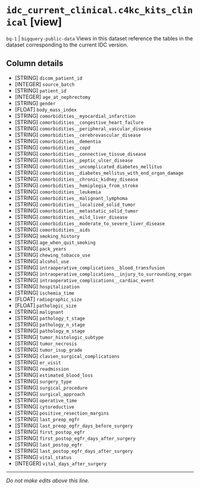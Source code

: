 # `idc_current_clinical.c4kc_kits_clinical` [view]
`bq-1` | `bigquery-public-data`
Views in this dataset reference the tables in the dataset corresponding to the current IDC version.

## Column details
* [STRING]    `dicom_patient_id`
* [INTEGER]   `source_batch`
* [STRING]    `patient_id`
* [INTEGER]   `age_at_nephrectomy`
* [STRING]    `gender`
* [FLOAT]     `body_mass_index`
* [STRING]    `comorbidities__myocardial_infarction`
* [STRING]    `comorbidities__congestive_heart_failure`
* [STRING]    `comorbidities__peripheral_vascular_disease`
* [STRING]    `comorbidities__cerebrovascular_disease`
* [STRING]    `comorbidities__dementia`
* [STRING]    `comorbidities__copd`
* [STRING]    `comorbidities__connective_tissue_disease`
* [STRING]    `comorbidities__peptic_ulcer_disease`
* [STRING]    `comorbidities__uncomplicated_diabetes_mellitus`
* [STRING]    `comorbidities__diabetes_mellitus_with_end_organ_damage`
* [STRING]    `comorbidities__chronic_kidney_disease`
* [STRING]    `comorbidities__hemiplegia_from_stroke`
* [STRING]    `comorbidities__leukemia`
* [STRING]    `comorbidities__malignant_lymphoma`
* [STRING]    `comorbidities__localized_solid_tumor`
* [STRING]    `comorbidities__metastatic_solid_tumor`
* [STRING]    `comorbidities__mild_liver_disease`
* [STRING]    `comorbidities__moderate_to_severe_liver_disease`
* [STRING]    `comorbidities__aids`
* [STRING]    `smoking_history`
* [STRING]    `age_when_quit_smoking`
* [STRING]    `pack_years`
* [STRING]    `chewing_tobacco_use`
* [STRING]    `alcohol_use`
* [STRING]    `intraoperative_complications__blood_transfusion`
* [STRING]    `intraoperative_complications__injury_to_surrounding_organ`
* [STRING]    `intraoperative_complications__cardiac_event`
* [STRING]    `hospitalization`
* [STRING]    `ischemia_time`
* [FLOAT]     `radiographic_size`
* [FLOAT]     `pathologic_size`
* [STRING]    `malignant`
* [STRING]    `pathology_t_stage`
* [STRING]    `pathology_n_stage`
* [STRING]    `pathology_m_stage`
* [STRING]    `tumor_histologic_subtype`
* [STRING]    `tumor_necrosis`
* [STRING]    `tumor_isup_grade`
* [STRING]    `clavien_surgical_complications`
* [STRING]    `er_visit`
* [STRING]    `readmission`
* [STRING]    `estimated_blood_loss`
* [STRING]    `surgery_type`
* [STRING]    `surgical_procedure`
* [STRING]    `surgical_approach`
* [STRING]    `operative_time`
* [STRING]    `cytoreductive`
* [STRING]    `positive_resection_margins`
* [STRING]    `last_preop_egfr`
* [STRING]    `last_preop_egfr_days_before_surgery`
* [STRING]    `first_postop_egfr`
* [STRING]    `first_postop_egfr_days_after_surgery`
* [STRING]    `last_postop_egfr`
* [STRING]    `last_postop_egfr_days_after_surgery`
* [STRING]    `vital_status`
* [INTEGER]   `vital_days_after_surgery`

-------------------------------------------------------------------------------
*Do not make edits above this line.*

